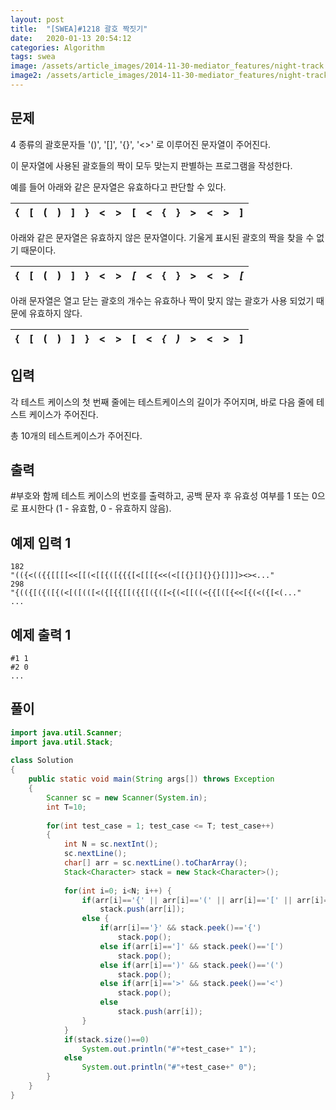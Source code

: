 ```yaml
---
layout: post
title:  "[SWEA]#1218 괄호 짝짓기"
date:   2020-01-13 20:54:12
categories: Algorithm
tags: swea
image: /assets/article_images/2014-11-30-mediator_features/night-track.JPG
image2: /assets/article_images/2014-11-30-mediator_features/night-track-mobile.JPG
---
```


문제
--------------------

4 종류의 괄호문자들 '()', '[]', '{}', '<>' 로 이루어진 문자열이 주어진다.

이 문자열에 사용된 괄호들의 짝이 모두 맞는지 판별하는 프로그램을 작성한다.

예를 들어 아래와 같은 문자열은 유효하다고 판단할 수 있다.

| { | [ | ( | ) | ] | } | < | > | [ | < | { | } | > | < | > | ] |
|:-:|:-:|:-:|:-:|:-:|:-:|:-:|:-:|:-----:|:-:|:-:|:-:|:-:|:-:|:-:|:-----:|

아래와 같은 문자열은 유효하지 않은 문자열이다. 기울게 표시된 괄호의 짝을 찾을 수 없기 때문이다.

| { | [ | ( | ) | ] | } | < | > | *[* | < | { | } | > | < | > | *[* |
|:-:|:-:|:-:|:-:|:-:|:-:|:-:|:-:|:-----:|:-:|:-:|:-:|:-:|:-:|:-:|:-----:|

아래 문자열은 열고 닫는 괄호의 개수는 유효하나 짝이 맞지 않는 괄호가 사용 되었기 때문에 유효하지 않다.

| { | [ | ( | ) | ] | } | < | > | [ | < | *{* | *)* | > | < | > | ] |
|:-:|:-:|:-:|:-:|:-:|:-:|:-:|:-:|:-----:|:-:|:-:|:-:|:-:|:-:|:-:|:-----:|

입력
---------------------------

각 테스트 케이스의 첫 번째 줄에는 테스트케이스의 길이가 주어지며, 바로 다음 줄에 테스트 케이스가 주어진다.

총 10개의 테스트케이스가 주어진다.

출력
----------------

#부호와 함께 테스트 케이스의 번호를 출력하고, 공백 문자 후 유효성 여부를 1 또는 0으로 표시한다 (1 - 유효함, 0 - 유효하지 않음).

예제 입력 1 
----------------------

```
182
"(({<(({{[[[[<<[[(<[[{([{{{[<[[[{<<(<[[{}[]{}{}[]]]><><..."
298
"{(({[({([{(<[([(([<({[{{[[({{[({([<{(<[[((<{{[([{<<[{(<({[<(..."
...
```

예제 출력 1 
------------------------

```
#1 1
#2 0
...
```

풀이
--------------------------

```java
import java.util.Scanner;
import java.util.Stack;
 
class Solution
{
    public static void main(String args[]) throws Exception
    {
        Scanner sc = new Scanner(System.in);
        int T=10;
         
        for(int test_case = 1; test_case <= T; test_case++)
        {
            int N = sc.nextInt();
            sc.nextLine();
            char[] arr = sc.nextLine().toCharArray();
            Stack<Character> stack = new Stack<Character>();
             
            for(int i=0; i<N; i++) {
                if(arr[i]=='{' || arr[i]=='(' || arr[i]=='[' || arr[i]=='<')
                    stack.push(arr[i]);
                else {
                    if(arr[i]=='}' && stack.peek()=='{')
                        stack.pop();
                    else if(arr[i]==']' && stack.peek()=='[')
                        stack.pop();
                    else if(arr[i]==')' && stack.peek()=='(')
                        stack.pop();
                    else if(arr[i]=='>' && stack.peek()=='<')
                        stack.pop();
                    else
                        stack.push(arr[i]);
                }
            }
            if(stack.size()==0)
                System.out.println("#"+test_case+" 1");
            else
                System.out.println("#"+test_case+" 0");
        }
    }
}
```
